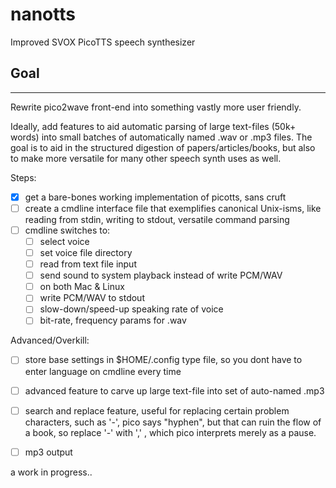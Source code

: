 nanotts
=======

Improved SVOX PicoTTS speech synthesizer


## Goal 
----- 

Rewrite pico2wave front-end into something vastly more user friendly. 

Ideally, add features to aid automatic parsing of large text-files (50k+ words) into small batches of automatically named .wav or .mp3 files. The goal is to aid in the structured digestion of papers/articles/books, but also to make more versatile for many other speech synth uses as well.


Steps: 
- [x] get a bare-bones working implementation of picotts, sans cruft
- [ ] create a cmdline interface file that exemplifies canonical Unix-isms, like reading from stdin, writing to stdout, versatile command parsing
- [ ] cmdline switches to:
    - [ ] select voice
    - [ ] set voice file directory
    - [ ] read from text file input
    - [ ] send sound to system playback instead of write PCM/WAV
    - [ ] on both Mac & Linux
    - [ ] write PCM/WAV to stdout
    - [ ] slow-down/speed-up speaking rate of voice
    - [ ] bit-rate, frequency params for .wav 

Advanced/Overkill:
- [ ] store base settings in $HOME/.config type file, so you dont have to enter language on cmdline every time
- [ ] advanced feature to carve up large text-file into set of auto-named .mp3
- [ ] search and replace feature, useful for replacing certain problem characters, such as '-', pico says "hyphen", but that can ruin the flow of a book, so replace '-' with ',' , which pico interprets merely as a pause.
- [ ] mp3 output 


a work in progress..
